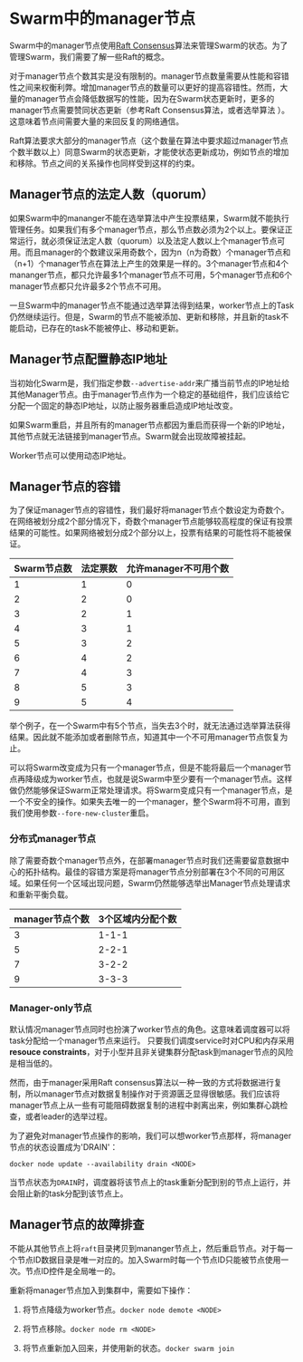 # Swarm中的manager节点

Swarm中的manager节点使用[Raft Consensus](https://docs.docker.com/engine/swarm/raft/)算法来管理Swarm的状态。为了管理Swarm，我们需要了解一些Raft的概念。

对于manager节点个数其实是没有限制的。manager节点数量需要从性能和容错性之间来权衡利弊。增加manager节点的数量可以更好的提高容错性。然而，大量的manager节点会降低数据写的性能，因为在Swarm状态更新时，更多的manager节点需要赞同状态更新（参考Raft Consensus算法，或者选举算法 ）。这意味着节点间需要大量的来回反复的网络通信。

Raft算法要求大部分的manager节点（这个数量在算法中要求超过manager节点个数半数以上）同意Swarm的状态更新，才能使状态更新成功，例如节点的增加和移除。节点之间的关系操作也同样受到这样的约束。

## Manager节点的法定人数（quorum）

如果Swarm中的mananger不能在选举算法中产生投票结果，Swarm就不能执行管理任务。如果我们有多个manager节点，那么节点数必须为2个以上。要保证正常运行，就必须保证法定人数（quorum）以及法定人数以上个manager节点可用。而且manager的个数建议采用奇数个，因为n（n为奇数）个manager节点和（n+1）个manager节点在算法上产生的效果是一样的。3个manager节点和4个mananger节点，都只允许最多1个manager节点不可用，5个manager节点和6个manager节点都只允许最多2个节点不可用。

一旦Swarm中的manager节点不能通过选举算法得到结果，worker节点上的Task仍然继续运行。但是，Swarm的节点不能被添加、更新和移除，并且新的task不能启动，已存在的task不能被停止、移动和更新。

## Manager节点配置静态IP地址

当初始化Swarm是，我们指定参数`--advertise-addr`来广播当前节点的IP地址给其他Manager节点。由于manager节点作为一个稳定的基础组件，我们应该给它分配一个固定的静态IP地址，以防止服务器重启造成IP地址改变。

如果Swarm重启，并且所有的manager节点都因为重启而获得一个新的IP地址，其他节点就无法链接到manager节点。Swarm就会出现故障被挂起。

Worker节点可以使用动态IP地址。

## Manager节点的容错

为了保证manager节点的容错性，我们最好将manager节点个数设定为奇数个。在网络被划分成2个部分情况下，奇数个manager节点能够较高程度的保证有投票结果的可能性。如果网络被划分成2个部分以上，投票有结果的可能性将不能被保证。

|Swarm节点数|法定票数|允许manager不可用个数|
|---|---|---|
|1|1|0|
|2|2|0|
|3|2|1|
|4|3|1|
|5|3|2|
|6|4|2|
|7|4|3|
|8|5|3|
|9|5|4|

举个例子，在一个Swarm中有5个节点，当失去3个时，就无法通过选举算法获得结果。因此就不能添加或者删除节点，知道其中一个不可用manager节点恢复为止。

可以将Swarm改变成为只有一个manager节点，但是不能将最后一个manager节点再降级成为worker节点，也就是说Swarm中至少要有一个manager节点。这样做仍然能够保证Swarm正常处理请求。将Swarm变成只有一个manager节点，是一个不安全的操作。如果失去唯一的一个manager，整个Swarm将不可用，直到我们使用参数`--fore-new-cluster`重启。

### 分布式manager节点

除了需要奇数个manager节点外，在部署manager节点时我们还需要留意数据中心的拓扑结构。最佳的容错方案是将manager节点分别部署在3个不同的可用区域。如果任何一个区域出现问题，Swarm仍然能够选举出Manager节点处理请求和重新平衡负载。

|manager节点个数|3个区域内分配个数|
|---|---|
|3|1-1-1|
|5|2-2-1|
|7|3-2-2|
|9|3-3-3|

### Manager-only节点

默认情况manager节点同时也扮演了worker节点的角色。这意味着调度器可以将task分配给一个manager节点来运行。 只要我们调度service时对CPU和内存采用**resouce constraints**，对于小型并且非关键集群分配task到manager节点的风险是相当低的。

然而，由于manager采用Raft consensus算法以一种一致的方式将数据进行复制，所以manager节点对数据复制操作对于资源匮乏显得很敏感。我们应该将manager节点上从一些有可能阻碍数据复制的进程中剥离出来，例如集群心跳检查，或者leader的选举过程。

为了避免对manager节点操作的影响，我们可以想worker节点那样，将manager节点的状态设置成为'DRAIN'：

```
docker node update --availability drain <NODE>
```

当节点状态为`DRAIN`时，调度器将该节点上的task重新分配到别的节点上运行，并会阻止新的task分配到该节点上。

## Manager节点的故障排查

不能从其他节点上将`raft`目录拷贝到mananger节点上，然后重启节点。对于每一个节点ID数据目录是唯一对应的。加入Swarm时每一个节点ID只能被节点使用一次。节点ID控件是全局唯一的。

重新将manager节点加入到集群中，需要如下操作：

1. 将节点降级为worker节点。`docker node demote <NODE>`

2. 将节点移除。`docker node rm <NODE>`

3. 将节点重新加入回来，并使用新的状态。`docker swarm join`



